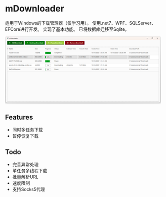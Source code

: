 # mDownloader

适用于Windows的下载管理器（仅学习用）。
使用.net7、WPF、SQLServer、EFCore进行开发。
实现了基本功能。
已将数据库迁移至Sqlite。

![Screenshot](screenshot.png?raw=true)

## Features

* 同时多任务下载
* 暂停恢复下载

## Todo

* 完善异常处理
* 单任务多线程下载
* 批量解析URL
* 速度限制
* 支持Socks5代理


